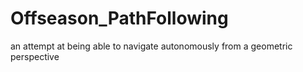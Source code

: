 # Offseason_PathFollowing
an attempt at being able to navigate autonomously from a geometric perspective
